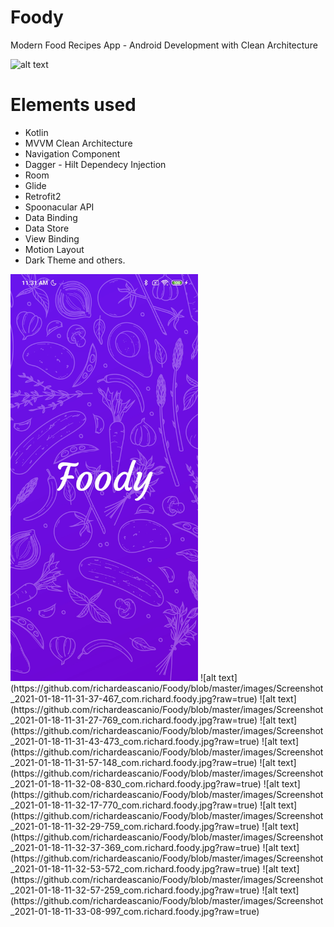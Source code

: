 # Foody

Modern Food Recipes App - Android Development with Clean Architecture

![alt text](https://i.postimg.cc/6pt0GT54/Thumbnail-1.png)

# Elements used
- Kotlin
- MVVM Clean Architecture
- Navigation Component
- Dagger - Hilt Dependecy Injection
- Room
- Glide
- Retrofit2
- Spoonacular API
- Data Binding
- Data Store
- View Binding
- Motion Layout
- Dark Theme
and others.

<img src="https://github.com/richardeascanio/Foody/blob/master/images/Screenshot_2021-01-18-11-31-37-467_com.richard.foody.jpg?raw=true" width="300">
![alt text](https://github.com/richardeascanio/Foody/blob/master/images/Screenshot_2021-01-18-11-31-37-467_com.richard.foody.jpg?raw=true)
![alt text](https://github.com/richardeascanio/Foody/blob/master/images/Screenshot_2021-01-18-11-31-27-769_com.richard.foody.jpg?raw=true)
![alt text](https://github.com/richardeascanio/Foody/blob/master/images/Screenshot_2021-01-18-11-31-43-473_com.richard.foody.jpg?raw=true)
![alt text](https://github.com/richardeascanio/Foody/blob/master/images/Screenshot_2021-01-18-11-31-57-148_com.richard.foody.jpg?raw=true)
![alt text](https://github.com/richardeascanio/Foody/blob/master/images/Screenshot_2021-01-18-11-32-08-830_com.richard.foody.jpg?raw=true)
![alt text](https://github.com/richardeascanio/Foody/blob/master/images/Screenshot_2021-01-18-11-32-17-770_com.richard.foody.jpg?raw=true)
![alt text](https://github.com/richardeascanio/Foody/blob/master/images/Screenshot_2021-01-18-11-32-29-759_com.richard.foody.jpg?raw=true)
![alt text](https://github.com/richardeascanio/Foody/blob/master/images/Screenshot_2021-01-18-11-32-37-369_com.richard.foody.jpg?raw=true)
![alt text](https://github.com/richardeascanio/Foody/blob/master/images/Screenshot_2021-01-18-11-32-53-572_com.richard.foody.jpg?raw=true)
![alt text](https://github.com/richardeascanio/Foody/blob/master/images/Screenshot_2021-01-18-11-32-57-259_com.richard.foody.jpg?raw=true)
![alt text](https://github.com/richardeascanio/Foody/blob/master/images/Screenshot_2021-01-18-11-33-08-997_com.richard.foody.jpg?raw=true)
